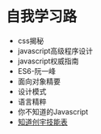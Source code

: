 # 自我学习路
- css揭秘
- javascript高级程序设计
- javascript权威指南
- ES6-阮一峰
- 面向对象精要
- 设计模式
- 语言精粹
- 你不知道的Javascript
- [知道创宇技能表](http://blog.knownsec.com/Knownsec_RD_Checklist/)